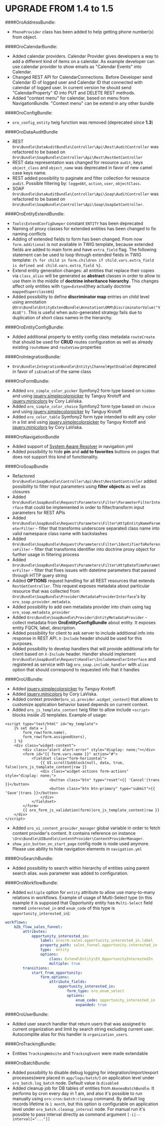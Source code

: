 UPGRADE FROM 1.4 to 1.5
=======================

####OroAddressBundle:
- `PhoneProvider` class has been added to help getting phone number(s) from object.

####OroCalendarBundle:
- Added calendar providers. Calendar Provider gives developers a way to add a different kind of items on a calendar. As example developer can use calendar provider to show emails as "Calendar Events" into Calendar.
- Changed REST API for CalendarConnections. Before Developer send Calendar ID of logged user and Calendar ID that connected with calendar of logged user. In current version he should send "CalendarProperty" ID into PUT and DELETE REST methods.
- Added "context menu" for calendar, based on menu from NavigationBundle. "Context menu" can be extend in any other bundle

####OroConfigBundle:
- `oro_config_entity` twig function was removed (deprecated since **1.3**)

####OroDataAuditBundle
- REST `Oro\Bundle\DataAuditBundle\Controller\Api\Rest\AuditController` was refactored to be based on `Oro\Bundle\SoapBundle\Controller\Api\Rest\RestGetController`
- REST data representation was changed for resource `audit`, keys `object_class` and `object_name` was deprecated in favor of new camel case keys name.
- REST added possibility to paginate and filter collection for resource `audit`. Possible filtering by: `loggedAt`, `action`, `user`, `objectClass`.
- SOAP `Oro\Bundle\DataAuditBundle\Controller\Api\Soap\AuditController` was refactored to be based on `Oro\Bundle\SoapBundle\Controller\Api\Soap\SoapGetController`.

####OroEntityExtendBundle:
- `Tools\ExtendConfigDumper` constant `ENTITY` has been deprecated
- Naming of proxy classes for extended entities has been changed to fix naming conflicts
- Adding of extended fields to form has been changed. From now `form.additional` is not available in TWIG template, because extended fields are added to main form and have  `extra_field` flag. The following statement can be used to loop through extended fields in TWIG template: `{% for child in form.children if child.vars.extra_field is defined and child.vars.extra_field %}`.
- Extend entity generation changes: all entities that replace their copies via `class_alias` will be generated 
  as **abstract** classes in order to allow to use them in the middle of **doctrine inheritance hierarchy**. This changes affect only 
  entities with `type=Extend`(they actually doctrine `mappedSuperclass`es)
- Added possibility to define **discriminator map** entries on child level using annotation `@Oro\Bundle\EntityExtendBundle\Annotation\ORM\DiscriminatorValue("VALUE")`.
  This is useful when auto-generated strategy fails due to duplication of short class names in the hierarchy.

####OroEntityConfigBundle:
- Added additional property to entity config class metadata `routeCreate` that should be used for **CRUD** routes configuration
  as well as already existing `routeName` and `routeView` properties

####OroIntegrationBundle:
- `Oro\Bundle\IntegrationBundle\Entity\Channel#getEnabled` deprecated in favor of `isEnabled` of the same class

####OroFormBundle:
- Added `oro_simple_color_picker` Symfony2 form type based on `hidden` and using [jquery.simplecolorpicker](https://github.com/tkrotoff/jquery-simplecolorpicker) by Tanguy Krotoff and [jquery.minicolors](https://github.com/claviska/jquery-miniColors) by Cory LaViska.
- Added `oro_simple_color_choice` Symfony2 form type based on `choice` and using [jquery.simplecolorpicker](https://github.com/tkrotoff/jquery-simplecolorpicker) by Tanguy Krotoff.
- Added `oro_color_table` Symfony2 form type intended to edit any color in a list and using [jquery.simplecolorpicker](https://github.com/tkrotoff/jquery-simplecolorpicker) by Tanguy Krotoff and [jquery.minicolors](https://github.com/claviska/jquery-miniColors) by Cory LaViska.

####OroNavigationBundle
- Added support of [System Aware Resolver](/src/Oro/Component/Config/Resources/doc/system_aware_resolver.md) in navigation.yml
- Added possibility to hide **pin** and **add to favorites** buttons on pages that does not support this kind of functionality. 

####OroSoapBundle
- Refactored `Oro\Bundle\SoapBundle\Controller\Api\Rest\RestGetController` added possibility to filter input parameters using **filter objects** as well as closures
- Added `Oro\Bundle\SoapBundle\Request\Parameters\Filter\ParameterFilterInterface` that could be implemented in order to filter/transform input parameters for REST APIs
- Added `Oro\Bundle\SoapBundle\Request\Parameters\Filter\HttpEntityNameParameterFilter` - filter that transforms underscore separated class name into valid namespace class name with backslashes
- Added `Oro\Bundle\SoapBundle\Request\Parameters\Filter\IdentifierToReferenceFilter` - filter that transforms identifier into doctrine proxy object for further usage in filtering process
- Added `Oro\Bundle\SoapBundle\Request\Parameters\Filter\HttpDateTimeParameterFilter` - filter that fixes issues with datetime parameters that passed through HTTP query string
- Added **OPTIONS** request handling for all REST resources that extends `RestGetController`.
  This request exposes metadata about particular resource that was collected from `Oro\Bundle\SoapBundle\Provider\MetadataProviderInterface`'s
  by `oro_soap.provider.metadata`.
- Added possibility to add own metadata provider into chain using tag `oro_soap.metadata_provider`
- Added `Oro\Bundle\SoapBundle\Provider\EntityMetadataProvider` - collect metadata from **OroEntityConfigBundle** about entity. It exposes entity FQCN, label, description.
- Added possibility for client to ask server to include additional info into response in REST API. `X-Include` header should be used for this purposes.
- Added possibility to develop handlers that will provide additional info for client based on `X-Include` header. Handler should implement 
  `Oro\Bundle\SoapBundle\Request\Handler\IncludeHandlerInterface` and registered as service with tag `oro_soap.include_handler` with `alias` option that should correspond
  to requested info that it handles

####OroUIBundle:
- Added [jquery.simplecolorpicker](https://github.com/tkrotoff/jquery-simplecolorpicker) by Tanguy Krotoff.
- Added [jquery.minicolors](https://github.com/claviska/jquery-miniColors) by Cory LaViska.
- Added context provider(`oro_ui.provider.widget_context`) that allows to customize application behavior based depends on current context.
- Added `oro_js_template_content` twig filter to allow include `<script>` blocks inside JS templates. Example of usage:

```twig
<script type="text/html" id="my_template">
    {% set data = [
        form_row(form.name),
        form_row(form.assignedUsers),
    ] %}
    <div class="widget-content">
        <div class="alert alert-error" style="display: none;"></div>
        <form id="{{ form.vars.name }}" action="#">
            <fieldset class="form-horizontal">
                {{ UI.scrollSubblock(null, data, true, false)|oro_js_template_content|raw }}
                <div class="widget-actions form-actions" style="display: none;">
                    <button class="btn" type="reset">{{ 'Cancel'|trans }}</button>
                    <button class="btn btn-primary" type="submit">{{ 'Save'|trans }}</button>
                </div>
            </fieldset>
        </form>
        {{ oro_form_js_validation(form)|oro_js_template_content|raw }}
    </div>
</script>
```
- Added `oro_ui_content_provider_manager` global variable in order to fetch content provider's content.
  It contains reference on instance `\Oro\Bundle\UIBundle\ContentProvider\ContentProviderManager`.
- `show_pin_button_on_start_page` config node is node used anymore. Please use ability to hide navigation elements in `navigation.yml` 

####OroSearchBundle:
- Added possibility to search within hierarchy of entities using parent search alias. `mode` parameter was added to configuration.

####OroWorkflowBundle:
- Added `multiple` option for `entity` attribute to allow use many-to-many relations in workflows. Example of usage of Multi-Select type (in this example it is supposed that Opportunity entity has `Multi-Select` field named `interested_in` and `enum_code` of this type is `opportunity_interested_in`):

``` yaml
workflows:
    b2b_flow_sales_funnel:
        attributes:
            opportunity_interested_in:
                label: orocrm.sales.opportunity.interested_in.label
                property_path: sales_funnel.opportunity.interested_in
                type:  entity
                options:
                    class: Extend\Entity\EV_OpportunityInterestedIn
                    multiple: true
        transitions:
            start_from_opportunity:
                form_options:
                    attribute_fields:
                        opportunity_interested_in:
                            form_type: oro_enum_select
                            options:
                                enum_code: opportunity_interested_in
                                expanded: true
```

####OroUserBundle:
 - Added user search handler that return users that was assigned to current organization and limit by search string excluding current user. 
 Autocomplite alias for this handler is `organization_users`. 

####OroTrackingBundle:
 - Entities `TrackingWebsite` and `TrackingEvent` were made extendable

####OroBatchBundle:
 - Added possibility to disable debug logging for integration/import/export processes(were placed in `app/logs/batch/`) 
 on application level under `oro_batch.log_batch` node. Default value is `disabled`
 - Added cleanup job for DB tables of entities from `AkeneoBatchBundle`. It performs by cron every day in 1 am, and also 
  it's possible to run manually using `oro:cron:batch:cleanup` command. By default log records lifetime is `1 month`, but this
  option is configurable on application level under `oro_batch.cleanup_interval` node. For manual run it's possible to pass
  interval directly as command argument `[-i|--interval[="..."]]` 

